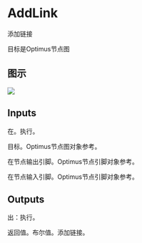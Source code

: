 # AddLink

添加链接

目标是Optimus节点图

## 图示

![]($-20221218-20165982.png)

## Inputs

在。执行。

目标。Optimus节点图对象参考。

在节点输出引脚。Optimus节点引脚对象参考。

在节点输入引脚。Optimus节点引脚对象参考。  

## Outputs

出：执行。

返回值。布尔值。添加链接。

